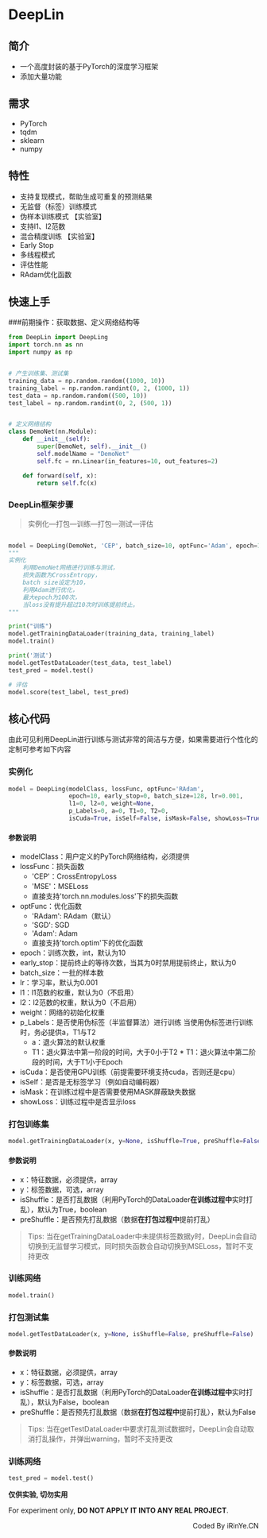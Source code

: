 # DeepLin
## 简介
* 一个高度封装的基于PyTorch的深度学习框架
* 添加大量功能


## 需求
* PyTorch
* tqdm
* sklearn
* numpy


## 特性
* 支持复现模式，帮助生成可重复的预测结果
* 无监督（标签）训练模式
* 伪样本训练模式 【实验室】
* 支持l1、l2范数
* 混合精度训练  【实验室】
* Early Stop
* 多线程模式
* 评估性能
* RAdam优化函数

## 快速上手
###前期操作：获取数据、定义网络结构等
```Python
from DeepLin import DeepLing
import torch.nn as nn
import numpy as np


# 产生训练集、测试集
training_data = np.random.random((1000, 10))
training_label = np.random.randint(0, 2, (1000, 1))
test_data = np.random.random((500, 10))
test_label = np.random.randint(0, 2, (500, 1))


# 定义网络结构
class DemoNet(nn.Module):
    def __init__(self):
        super(DemoNet, self).__init__()
        self.modelName = "DemoNet"
        self.fc = nn.Linear(in_features=10, out_features=2)

    def forward(self, x):
        return self.fc(x)
```
### DeepLin框架步骤
> 实例化—打包—训练—打包—测试—评估
```Python

model = DeepLing(DemoNet, 'CEP', batch_size=10, optFunc='Adam', epoch=100, early_stop=10)
"""
实例化
    利用DemoNet网络进行训练与测试，
    损失函数为CrossEntropy，
    batch size设定为10，
    利用Adam进行优化，
    最大epoch为100次，
    当loss没有提升超过10次时训练提前终止。
"""

print("训练")
model.getTrainingDataLoader(training_data, training_label)
model.train()

print('测试')
model.getTestDataLoader(test_data, test_label)
test_pred = model.test()

# 评估
model.score(test_label, test_pred)
```

## 核心代码
由此可见利用DeepLin进行训练与测试非常的简洁与方便，如果需要进行个性化的定制可参考如下内容

### 实例化
```Python
model = DeepLing(modelClass, lossFunc, optFunc='RAdam',
                 epoch=10, early_stop=0, batch_size=128, lr=0.001,
                 l1=0, l2=0, weight=None,
                 p_Labels=0, a=0, T1=0, T2=0,
                 isCuda=True, isSelf=False, isMask=False, showLoss=True, opt_level=None)
```
#### 参数说明
* modelClass：用户定义的PyTorch网络结构，必须提供
* lossFunc：损失函数
    * 'CEP'：CrossEntropyLoss
    * 'MSE'：MSELoss
    * 直接支持'torch.nn.modules.loss'下的损失函数
* optFunc：优化函数
    * 'RAdam': RAdam（默认）
    * 'SGD': SGD
    * 'Adam': Adam
    * 直接支持'torch.optim'下的优化函数
* epoch：训练次数，int，默认为10
* early_stop：提前终止的等待次数，当其为0时禁用提前终止，默认为0
* batch_size：一批的样本数
* lr：学习率，默认为0.001
* l1：l1范数的权重，默认为0（不启用）
* l2：l2范数的权重，默认为0（不启用）
* weight：网络的初始化权重
* p_Labels：是否使用伪标签（半监督算法）进行训练
    当使用伪标签进行训练时，务必提供a，T1与T2
    * a：退火算法的默认权重
    * T1：退火算法中第一阶段的时间，大于0小于T2    * T1：退火算法中第二阶段的时间，大于T1小于Epoch
* isCuda：是否使用GPU训练（前提需要环境支持cuda，否则还是cpu）
* isSelf：是否是无标签学习（例如自动编码器）
* isMask：在训练过程中是否需要使用MASK屏蔽缺失数据
* showLoss：训练过程中是否显示loss

### 打包训练集
```Python
model.getTrainingDataLoader(x, y=None, isShuffle=True, preShuffle=False)
```
#### 参数说明
* x：特征数据，必须提供，array
* y：标签数据，可选，array
* isShuffle：是否打乱数据（利用PyTorch的DataLoader**在训练过程中**实时打乱），默认为True，boolean
* preShuffle：是否预先打乱数据（数据**在打包过程中**提前打乱）
> Tips: 当在getTrainingDataLoader中未提供标签数据y时，DeepLin会自动切换到无监督学习模式，同时损失函数会自动切换到MSELoss，暂时不支持更改

### 训练网络
```Python
model.train()
```
### 打包测试集
```Python
model.getTestDataLoader(x, y=None, isShuffle=False, preShuffle=False)
```
#### 参数说明
* x：特征数据，必须提供，array
* y：标签数据，可选，array
* isShuffle：是否打乱数据（利用PyTorch的DataLoader**在训练过程中**实时打乱），默认为False，boolean
* preShuffle：是否预先打乱数据（数据**在打包过程中**提前打乱），默认为False
> Tips: 当在getTestDataLoader中要求打乱测试数据时，DeepLin会自动取消打乱操作，并弹出warning，暂时不支持更改

### 训练网络
```Python
test_pred = model.test()
```

**仅供实验, 切勿实用**

For experiment only, **DO NOT APPLY IT INTO ANY REAL PROJECT**.

<p align="right">Coded By iRinYe.CN</p>